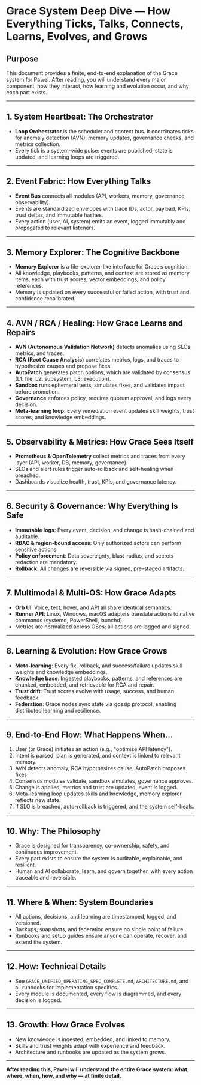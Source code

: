 # Grace System Deep Dive — How Everything Ticks, Talks, Connects, Learns, Evolves, and Grows

## Purpose
This document provides a finite, end-to-end explanation of the Grace system for Pawel. After reading, you will understand every major component, how they interact, how learning and evolution occur, and why each part exists.

---

## 1. System Heartbeat: The Orchestrator
- **Loop Orchestrator** is the scheduler and context bus. It coordinates ticks for anomaly detection (AVN), memory updates, governance checks, and metrics collection.
- Every tick is a system-wide pulse: events are published, state is updated, and learning loops are triggered.

---

## 2. Event Fabric: How Everything Talks
- **Event Bus** connects all modules (API, workers, memory, governance, observability).
- Events are standardized envelopes with trace IDs, actor, payload, KPIs, trust deltas, and immutable hashes.
- Every action (user, AI, system) emits an event, logged immutably and propagated to relevant listeners.

---

## 3. Memory Explorer: The Cognitive Backbone
- **Memory Explorer** is a file-explorer-like interface for Grace’s cognition.
- All knowledge, playbooks, patterns, and context are stored as memory items, each with trust scores, vector embeddings, and policy references.
- Memory is updated on every successful or failed action, with trust and confidence recalibrated.

---

## 4. AVN / RCA / Healing: How Grace Learns and Repairs
- **AVN (Autonomous Validation Network)** detects anomalies using SLOs, metrics, and traces.
- **RCA (Root Cause Analysis)** correlates metrics, logs, and traces to hypothesize causes and propose fixes.
- **AutoPatch** generates patch options, which are validated by consensus (L1: file, L2: subsystem, L3: execution).
- **Sandbox** runs ephemeral tests, simulates fixes, and validates impact before promotion.
- **Governance** enforces policy, requires quorum approval, and logs every decision.
- **Meta-learning loop**: Every remediation event updates skill weights, trust scores, and knowledge embeddings.

---

## 5. Observability & Metrics: How Grace Sees Itself
- **Prometheus & OpenTelemetry** collect metrics and traces from every layer (API, worker, DB, memory, governance).
- SLOs and alert rules trigger auto-rollback and self-healing when breached.
- Dashboards visualize health, trust, KPIs, and governance latency.

---

## 6. Security & Governance: Why Everything Is Safe
- **Immutable logs**: Every event, decision, and change is hash-chained and auditable.
- **RBAC & region-bound access**: Only authorized actors can perform sensitive actions.
- **Policy enforcement**: Data sovereignty, blast-radius, and secrets redaction are mandatory.
- **Rollback**: All changes are reversible via signed, pre-staged artifacts.

---

## 7. Multimodal & Multi-OS: How Grace Adapts
- **Orb UI**: Voice, text, hover, and API all share identical semantics.
- **Runner API**: Linux, Windows, macOS adapters translate actions to native commands (systemd, PowerShell, launchd).
- Metrics are normalized across OSes; all actions are logged and signed.

---

## 8. Learning & Evolution: How Grace Grows
- **Meta-learning**: Every fix, rollback, and success/failure updates skill weights and knowledge embeddings.
- **Knowledge base**: Ingested playbooks, patterns, and references are chunked, embedded, and retrievable for RCA and repair.
- **Trust drift**: Trust scores evolve with usage, success, and human feedback.
- **Federation**: Grace nodes sync state via gossip protocol, enabling distributed learning and resilience.

---

## 9. End-to-End Flow: What Happens When...
1. User (or Grace) initiates an action (e.g., "optimize API latency").
2. Intent is parsed, plan is generated, and context is linked to relevant memory.
3. AVN detects anomaly, RCA hypothesizes cause, AutoPatch proposes fixes.
4. Consensus modules validate, sandbox simulates, governance approves.
5. Change is applied, metrics and trust are updated, event is logged.
6. Meta-learning loop updates skills and knowledge, memory explorer reflects new state.
7. If SLO is breached, auto-rollback is triggered, and the system self-heals.

---

## 10. Why: The Philosophy
- Grace is designed for transparency, co-ownership, safety, and continuous improvement.
- Every part exists to ensure the system is auditable, explainable, and resilient.
- Human and AI collaborate, learn, and govern together, with every action traceable and reversible.

---

## 11. Where & When: System Boundaries
- All actions, decisions, and learning are timestamped, logged, and versioned.
- Backups, snapshots, and federation ensure no single point of failure.
- Runbooks and setup guides ensure anyone can operate, recover, and extend the system.

---

## 12. How: Technical Details
- See `GRACE_UNIFIED_OPERATING_SPEC_COMPLETE.md`, `ARCHITECTURE.md`, and all runbooks for implementation specifics.
- Every module is documented, every flow is diagrammed, and every decision is logged.

---

## 13. Growth: How Grace Evolves
- New knowledge is ingested, embedded, and linked to memory.
- Skills and trust weights adapt with experience and feedback.
- Architecture and runbooks are updated as the system grows.

---

**After reading this, Pawel will understand the entire Grace system: what, where, when, how, and why — at finite detail.**
